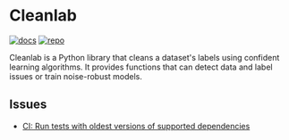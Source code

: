 
# Cleanlab

[![docs](https://img.shields.io/static/v1?logo=github&style=flat&color=pink&label=docs&message=cleanlab)](https://docs.cleanlab.ai/)
[![repo](https://img.shields.io/static/v1?style=flat&color=blue&label=repo&message=cleanlab)](https://github.com/cleanlab/cleanlab)

Cleanlab is a Python library that cleans a dataset's labels using confident learning algorithms. It provides functions that can detect data
and label issues or train noise-robust models.

## Issues

- [CI: Run tests with oldest versions of supported dependencies](https://github.com/cleanlab/cleanlab/issues/191)
